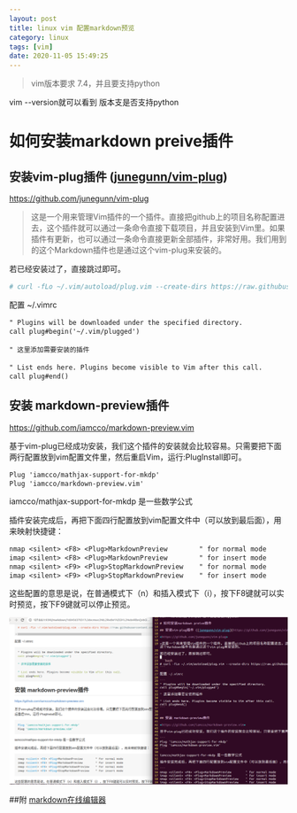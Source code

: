 ```yaml
---
layout: post
title: linux vim 配置markdown预览　
category: linux
tags: [vim]
date: 2020-11-05 15:49:25
---
```


>vim版本要求 7.4，并且要支持python

vim --version就可以看到 版本支是否支持python

# 如何安装markdown preive插件

## 安装vim-plug插件 ([junegunn/vim-plug](https://github.com/junegunn/vim-plug))

<https://github.com/junegunn/vim-plug>

>这是一个用来管理Vim插件的一个插件。直接把github上的项目名称配置进去，这个插件就可以通过一条命令直接下载项目，并且安装到Vim里。如果插件有更新，也可以通过一条命令直接更新全部插件，非常好用。我们用到的这个Markdown插件也是通过这个vim-plug来安装的。

若已经安装过了，直接跳过即可。

```bash
# curl -fLo ~/.vim/autoload/plug.vim --create-dirs https://raw.githubusercontent.com/junegunn/vim-plug/master/plug.vim
```

配置 ~/.vimrc

```
" Plugins will be downloaded under the specified directory.
call plug#begin('~/.vim/plugged')

" 这里添加需要安装的插件

" List ends here. Plugins become visible to Vim after this call.
call plug#end()
```


## 安装 markdown-preview插件

<https://github.com/iamcco/markdown-preview.vim>

基于vim-plug已经成功安装，我们这个插件的安装就会比较容易。只需要把下面两行配置放到vim配置文件里，然后重启Vim，运行:PlugInstall即可。

```
Plug 'iamcco/mathjax-support-for-mkdp'
Plug 'iamcco/markdown-preview.vim'
```

iamcco/mathjax-support-for-mkdp 是一些数学公式

插件安装完成后，再把下面四行配置放到vim配置文件中（可以放到最后面），用来映射快捷键：

```
nmap <silent> <F8> <Plug>MarkdownPreview        " for normal mode
imap <silent> <F8> <Plug>MarkdownPreview        " for insert mode
nmap <silent> <F9> <Plug>StopMarkdownPreview    " for normal mode
imap <silent> <F9> <Plug>StopMarkdownPreview    " for insert mode
```

这些配置的意思是说，在普通模式下（n）和插入模式下（i），按下F8键就可以实时预览，按下F9键就可以停止预览。

![vim_markdown_preview.png](./vim_markdown_preview.png)


##附
[markdown在线编辑器](http://www.mdeditor.com/ "markdown在线编辑器")

